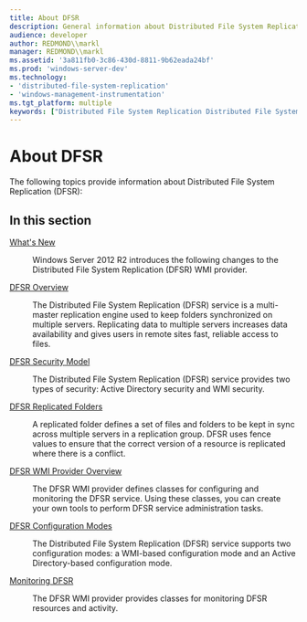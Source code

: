 ```yaml
---
title: About DFSR
description: General information about Distributed File System Replication (DFSR).
audience: developer
author: REDMOND\\markl
manager: REDMOND\\markl
ms.assetid: '3a811fb0-3c86-430d-8811-9b62eada24bf'
ms.prod: 'windows-server-dev'
ms.technology:
- 'distributed-file-system-replication'
- 'windows-management-instrumentation'
ms.tgt_platform: multiple
keywords: ["Distributed File System Replication Distributed File System Replication , about"]
---
```


# About DFSR

The following topics provide information about Distributed File System Replication (DFSR):

## In this section

<dl> <dt>

[What's New](what-s-new.md)
</dt> <dd>

Windows Server 2012 R2 introduces the following changes to the Distributed File System Replication (DFSR) WMI provider.

</dd> <dt>

[DFSR Overview](dfsr-overview.md)
</dt> <dd>

The Distributed File System Replication (DFSR) service is a multi-master replication engine used to keep folders synchronized on multiple servers. Replicating data to multiple servers increases data availability and gives users in remote sites fast, reliable access to files.

</dd> <dt>

[DFSR Security Model](dfsr-security-model.md)
</dt> <dd>

The Distributed File System Replication (DFSR) service provides two types of security: Active Directory security and WMI security.

</dd> <dt>

[DFSR Replicated Folders](dfsr-replicated-folders.md)
</dt> <dd>

A replicated folder defines a set of files and folders to be kept in sync across multiple servers in a replication group. DFSR uses fence values to ensure that the correct version of a resource is replicated where there is a conflict.

</dd> <dt>

[DFSR WMI Provider Overview](dfsr-wmi-provider-overview.md)
</dt> <dd>

The DFSR WMI provider defines classes for configuring and monitoring the DFSR service. Using these classes, you can create your own tools to perform DFSR service administration tasks.

</dd> <dt>

[DFSR Configuration Modes](configuring-dfsr.md)
</dt> <dd>

The Distributed File System Replication (DFSR) service supports two configuration modes: a WMI-based configuration mode and an Active Directory-based configuration mode.

</dd> <dt>

[Monitoring DFSR](monitoring-dfsr.md)
</dt> <dd>

The DFSR WMI provider provides classes for monitoring DFSR resources and activity.

</dd> </dl>

 

 




